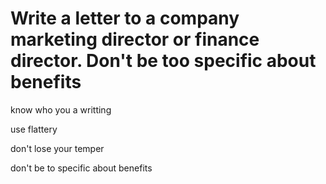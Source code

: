 # Write a letter to a company marketing director or finance director. Don't be too specific about benefits

know who you a writting

use flattery 

don't lose your temper

don't be to specific about benefits
